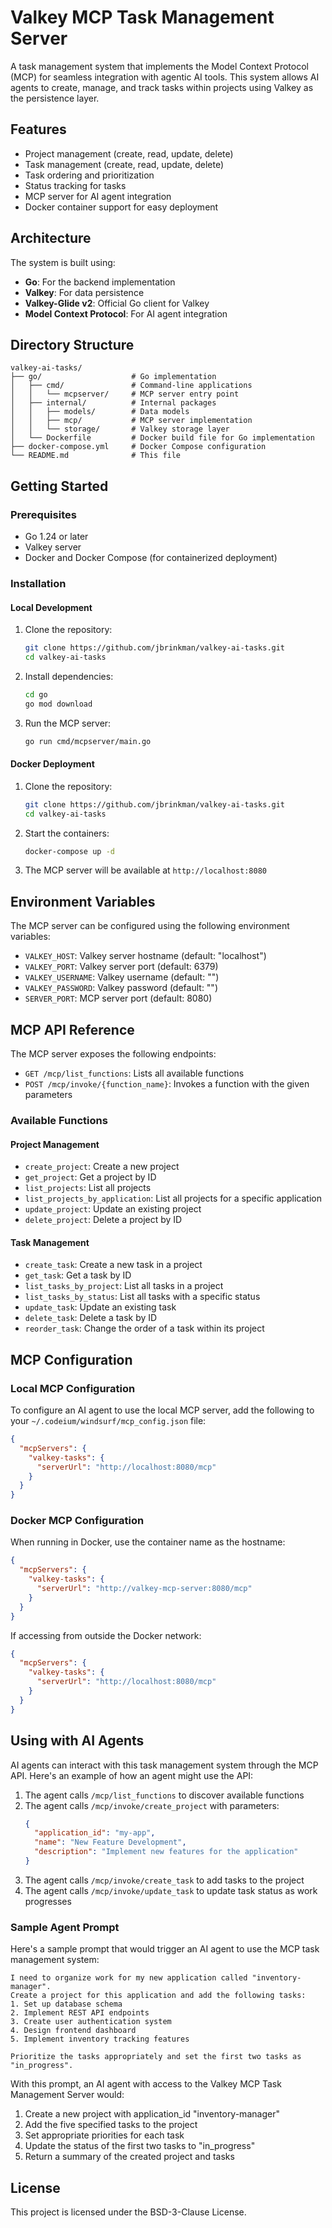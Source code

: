 # Valkey MCP Task Management Server

A task management system that implements the Model Context Protocol (MCP) for seamless integration with agentic AI tools. This system allows AI agents to create, manage, and track tasks within projects using Valkey as the persistence layer.

## Features

- Project management (create, read, update, delete)
- Task management (create, read, update, delete)
- Task ordering and prioritization
- Status tracking for tasks
- MCP server for AI agent integration
- Docker container support for easy deployment

## Architecture

The system is built using:

- **Go**: For the backend implementation
- **Valkey**: For data persistence
- **Valkey-Glide v2**: Official Go client for Valkey
- **Model Context Protocol**: For AI agent integration

## Directory Structure

```
valkey-ai-tasks/
├── go/                    # Go implementation
│   ├── cmd/               # Command-line applications
│   │   └── mcpserver/     # MCP server entry point
│   ├── internal/          # Internal packages
│   │   ├── models/        # Data models
│   │   ├── mcp/           # MCP server implementation
│   │   └── storage/       # Valkey storage layer
│   └── Dockerfile         # Docker build file for Go implementation
├── docker-compose.yml     # Docker Compose configuration
└── README.md              # This file
```

## Getting Started

### Prerequisites

- Go 1.24 or later
- Valkey server
- Docker and Docker Compose (for containerized deployment)

### Installation

#### Local Development

1. Clone the repository:
   ```bash
   git clone https://github.com/jbrinkman/valkey-ai-tasks.git
   cd valkey-ai-tasks
   ```

2. Install dependencies:
   ```bash
   cd go
   go mod download
   ```

3. Run the MCP server:
   ```bash
   go run cmd/mcpserver/main.go
   ```

#### Docker Deployment

1. Clone the repository:
   ```bash
   git clone https://github.com/jbrinkman/valkey-ai-tasks.git
   cd valkey-ai-tasks
   ```

2. Start the containers:
   ```bash
   docker-compose up -d
   ```

3. The MCP server will be available at `http://localhost:8080`

## Environment Variables

The MCP server can be configured using the following environment variables:

- `VALKEY_HOST`: Valkey server hostname (default: "localhost")
- `VALKEY_PORT`: Valkey server port (default: 6379)
- `VALKEY_USERNAME`: Valkey username (default: "")
- `VALKEY_PASSWORD`: Valkey password (default: "")
- `SERVER_PORT`: MCP server port (default: 8080)

## MCP API Reference

The MCP server exposes the following endpoints:

- `GET /mcp/list_functions`: Lists all available functions
- `POST /mcp/invoke/{function_name}`: Invokes a function with the given parameters

### Available Functions

#### Project Management

- `create_project`: Create a new project
- `get_project`: Get a project by ID
- `list_projects`: List all projects
- `list_projects_by_application`: List all projects for a specific application
- `update_project`: Update an existing project
- `delete_project`: Delete a project by ID

#### Task Management

- `create_task`: Create a new task in a project
- `get_task`: Get a task by ID
- `list_tasks_by_project`: List all tasks in a project
- `list_tasks_by_status`: List all tasks with a specific status
- `update_task`: Update an existing task
- `delete_task`: Delete a task by ID
- `reorder_task`: Change the order of a task within its project

## MCP Configuration

### Local MCP Configuration

To configure an AI agent to use the local MCP server, add the following to your `~/.codeium/windsurf/mcp_config.json` file:

```json
{
  "mcpServers": {
    "valkey-tasks": {
      "serverUrl": "http://localhost:8080/mcp"
    }
  }
}
```

### Docker MCP Configuration

When running in Docker, use the container name as the hostname:

```json
{
  "mcpServers": {
    "valkey-tasks": {
      "serverUrl": "http://valkey-mcp-server:8080/mcp"
    }
  }
}
```

If accessing from outside the Docker network:

```json
{
  "mcpServers": {
    "valkey-tasks": {
      "serverUrl": "http://localhost:8080/mcp"
    }
  }
}
```

## Using with AI Agents

AI agents can interact with this task management system through the MCP API. Here's an example of how an agent might use the API:

1. The agent calls `/mcp/list_functions` to discover available functions
2. The agent calls `/mcp/invoke/create_project` with parameters:
   ```json
   {
     "application_id": "my-app",
     "name": "New Feature Development",
     "description": "Implement new features for the application"
   }
   ```
3. The agent calls `/mcp/invoke/create_task` to add tasks to the project
4. The agent calls `/mcp/invoke/update_task` to update task status as work progresses

### Sample Agent Prompt

Here's a sample prompt that would trigger an AI agent to use the MCP task management system:

```
I need to organize work for my new application called "inventory-manager". 
Create a project for this application and add the following tasks:
1. Set up database schema
2. Implement REST API endpoints
3. Create user authentication system
4. Design frontend dashboard
5. Implement inventory tracking features

Prioritize the tasks appropriately and set the first two tasks as "in_progress".
```

With this prompt, an AI agent with access to the Valkey MCP Task Management Server would:
1. Create a new project with application_id "inventory-manager"
2. Add the five specified tasks to the project
3. Set appropriate priorities for each task
4. Update the status of the first two tasks to "in_progress"
5. Return a summary of the created project and tasks

## License

This project is licensed under the BSD-3-Clause License.
